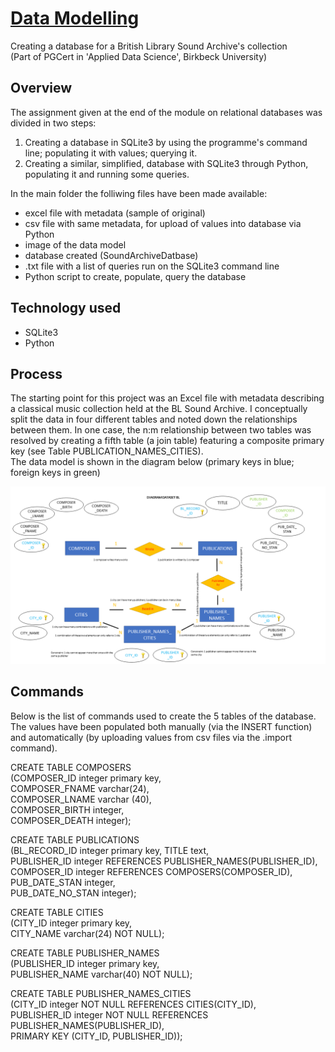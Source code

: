 # [Data Modelling](https://github.com/lcavorsi/BL_SoundArchive_DataModelling)
Creating a database for a British Library Sound Archive's collection <br>
(Part of PGCert in 'Applied Data Science', Birkbeck University)

## Overview
The assignment given at the end of the module on relational databases was divided in two steps: 
1) Creating a database in SQLite3 by using the programme's command line; populating it with values; querying it. 
2) Creating a similar, simplified, database with SQLite3 through Python, populating it and running some queries.

In the main folder the folliwing files have been made available: 
- excel file with metadata (sample of original)
- csv file with same metadata, for upload of values into database via Python
- image of the data model
- database created (SoundArchiveDatbase)
- .txt file with a list of queries run on the SQLite3 command line
- Python script to create, populate, query the database

## Technology used
- SQLite3
- Python

## Process
The starting point for this project was an Excel file with metadata describing a classical music collection held at the BL Sound Archive. I conceptually split the data in four different tables and noted down the relationships between them. In one case, the n:m relationship between two tables was resolved by creating a fifth table (a join table) featuring a composite primary key (see Table PUBLICATION_NAMES_CITIES).  
The data model is shown in the diagram below (primary keys in blue; foreign keys in green)



![](DataModel_Diagram.png)


## Commands 
Below is the list of commands used to create the 5 tables of the database. The values have been populated both manually (via the INSERT function) and automatically (by uploading values from csv files via the .import command).


CREATE TABLE COMPOSERS <br> 
(COMPOSER_ID integer primary key,<br> 
COMPOSER_FNAME varchar(24), <br>
COMPOSER_LNAME varchar (40), <br>
COMPOSER_BIRTH integer, <br>
COMPOSER_DEATH integer);


CREATE TABLE PUBLICATIONS <br>
(BL_RECORD_ID integer primary key, 
TITLE text, <br>
PUBLISHER_ID integer REFERENCES PUBLISHER_NAMES(PUBLISHER_ID),<br>
COMPOSER_ID integer REFERENCES COMPOSERS(COMPOSER_ID),<br>
PUB_DATE_STAN integer,<br> 
PUB_DATE_NO_STAN integer);


CREATE TABLE CITIES <br>
(CITY_ID integer primary key, <br>
CITY_NAME varchar(24) NOT NULL);


CREATE TABLE PUBLISHER_NAMES<br>
(PUBLISHER_ID integer primary key, <br>
PUBLISHER_NAME varchar(40) NOT NULL);


CREATE TABLE PUBLISHER_NAMES_CITIES <br>
(CITY_ID integer NOT NULL REFERENCES CITIES(CITY_ID),<br>
PUBLISHER_ID integer NOT NULL REFERENCES PUBLISHER_NAMES(PUBLISHER_ID),<br> 
PRIMARY KEY (CITY_ID, PUBLISHER_ID));

